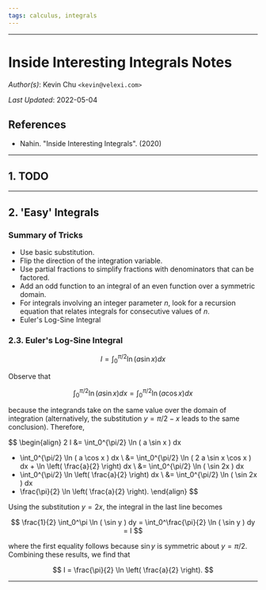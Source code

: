 ```yaml
---
tags: calculus, integrals
---
```


--------------------------------------------------------------------------------------------

Inside Interesting Integrals Notes
==================================

_Author(s)_: Kevin Chu `<kevin@velexi.com>`

_Last Updated_: 2022-05-04

## References

* Nahin. "Inside Interesting Integrals". (2020)

--------------------------------------------------------------------------------------------

## 1. TODO

--------------------------------------------------------------------------------------------

## 2. 'Easy' Integrals

### Summary of Tricks

* Use basic substitution.
* Flip the direction of the integration variable.
* Use partial fractions to simplify fractions with denominators that can be factored.
* Add an odd function to an integral of an even function over a symmetric domain.
* For integrals involving an integer parameter $n$, look for a recursion equation that
  relates integrals for consecutive values of $n$.
* Euler's Log-Sine Integral

### 2.3. Euler's Log-Sine Integral

$$
I = \int_0^{\pi/2} \ln \left( a \sin x \right) dx
$$

Observe that

$$
\int_0^{\pi/2} \ln ( a \sin x ) dx
= \int_0^{\pi/2} \ln ( a \cos x ) dx
$$

because the integrands take on the same value over the domain of integration (alternatively,
the substitution $y = \pi/2 - x$ leads to the same conclusion). Therefore,

$$
\begin{align}
2 I
&= \int_0^{\pi/2} \ln ( a \sin x ) dx
 + \int_0^{\pi/2} \ln ( a \cos x ) dx \\
&= \int_0^{\pi/2} \ln ( 2 a \sin x \cos x ) dx
                + \ln \left( \frac{a}{2} \right) dx \\
&= \int_0^{\pi/2} \ln ( \sin 2x ) dx
 + \int_0^{\pi/2} \ln \left( \frac{a}{2} \right) dx \\
&= \int_0^{\pi/2} \ln ( \sin 2x ) dx
 + \frac{\pi}{2} \ln \left( \frac{a}{2} \right).
\end{align}
$$

Using the substitution $y = 2x$, the integral in the last line becomes

$$
\frac{1}{2} \int_0^\pi \ln ( \sin y ) dy
= \int_0^\frac{\pi}{2} \ln ( \sin y ) dy = I
$$

where the first equality follows because $\sin y$ is symmetric about $y = \pi/2$. Combining
these results, we find that

$$
I = \frac{\pi}{2} \ln \left( \frac{a}{2} \right).
$$

--------------------------------------------------------------------------------------------
